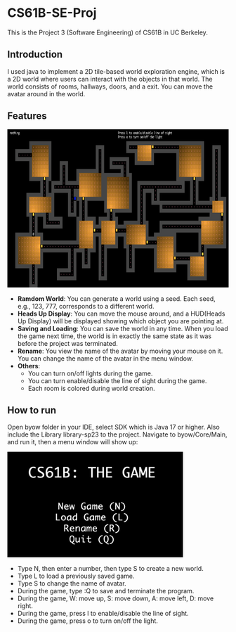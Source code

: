 # CS61B-SE-Proj
This is the Project 3 (Software Engineering) of CS61B in UC Berkeley.

## Introduction
I used java to implement a 2D tile-based world exploration engine, which is a 2D world where users can interact with the objects in that world. The world consists of rooms, hallways, doors, and a exit. You can move the avatar around in the world.

## Features

<img src="imgs\screen.png" width="750" height="360">

- **Ramdom World**: You can generate a world using a seed. Each seed, e.g., 123, 777, corresponds to a different world.
- **Heads Up Display**: You can move the mouse around, and a HUD(Heads Up Display) will be displayed showing which object you are pointing at.
- **Saving and Loading**: You can save the world in any time. When you load the game next time, the world is in exactly the same state as it was before the project was terminated.
- **Rename**: You view the name of the avatar by moving your mouse on it. You can change the name of the avatar in the menu window.
- **Others**:
    - You can turn on/off lights during the game.
    - You can turn enable/disable the line of sight during the game.
    - Each room is colored during world creation.


## How to run
Open byow folder in your IDE, select SDK which is Java 17 or higher. Also include the Library library-sp23 to the project. Navigate to byow/Core/Main, and run it, then a menu window will show up:

<img src="imgs\window.png" width="400" height="240">

- Type N, then enter a number, then type S to create a new world.
- Type L to load a previously saved game.
- Type S to change the name of avatar.
- During the game, type :Q to save and terminate the program.
- During the game, W: move up, S: move down, A: move left, D: move right.
- During the game, press l to enable/disable the line of sight.
- During the game, press o to turn on/off the light.



